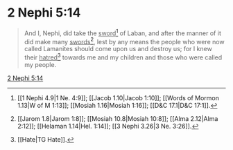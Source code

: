 # 2 Nephi 5:14

> And I, Nephi, did take the <u>sword</u>[^a] of Laban, and after the manner of it did make many <u>swords</u>[^b], lest by any means the people who were now called Lamanites should come upon us and destroy us; for I knew their <u>hatred</u>[^c] towards me and my children and those who were called my people.

[2 Nephi 5:14](https://www.churchofjesuschrist.org/study/scriptures/bofm/2-ne/5?lang=eng&id=p14#p14)


[^a]: [[1 Nephi 4.9|1 Ne. 4:9]]; [[Jacob 1.10|Jacob 1:10]]; [[Words of Mormon 1.13|W of M 1:13]]; [[Mosiah 1.16|Mosiah 1:16]]; [[D&C 17.1|D&C 17:1]].  
[^b]: [[Jarom 1.8|Jarom 1:8]]; [[Mosiah 10.8|Mosiah 10:8]]; [[Alma 2.12|Alma 2:12]]; [[Helaman 1.14|Hel. 1:14]]; [[3 Nephi 3.26|3 Ne. 3:26]].  
[^c]: [[Hate|TG Hate]].  
